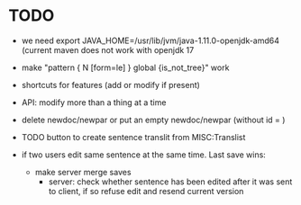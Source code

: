 # TODO

* we need export JAVA_HOME=/usr/lib/jvm/java-1.11.0-openjdk-amd64 (current   maven does not work with openjdk 17

* make "pattern {  N [form=le] }  global {is_not_tree}" work

* shortcuts for features (add or modify if present)
* API: modify more than a thing at a time

* delete newdoc/newpar or put an empty newdoc/newpar (without id = )
* TODO button to create sentence translit from MISC:Translist

* if two users edit same sentence at the same time. Last save wins:
  * make server merge saves
    * server: check whether sentence has been edited after it was sent to client, if so refuse edit and resend current version



